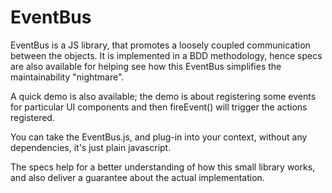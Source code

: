 EventBus
========

EventBus is a JS library, that promotes a loosely coupled communication between the objects. 
It is implemented in a BDD methodology, hence specs are also available for helping see how 
this EventBus simplifies the maintainability "nightmare".

A quick demo is also available; the demo is about registering some events for particular UI components
and then fireEvent() will trigger the actions registered.

You can take the EventBus.js, and plug-in into your context, without any dependencies, it's just plain javascript.

The specs help for a better understanding of how this small library works, and also deliver a guarantee about
the actual implementation.
